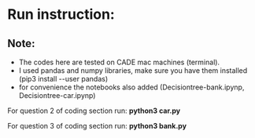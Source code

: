 # Run instruction:
## Note: 
- The codes here are tested on CADE mac machines (terminal).
- I used pandas and numpy libraries, make sure you have them installed (pip3 install --user pandas)
- for convenience the notebooks also added (Decisiontree-bank.ipynp, Decisiontree-car.ipynp)

For question 2  of coding section run: **python3 car.py**

For question 3  of coding section run: **python3 bank.py**

